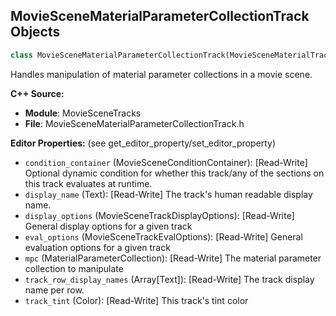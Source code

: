 ## MovieSceneMaterialParameterCollectionTrack Objects

```python
class MovieSceneMaterialParameterCollectionTrack(MovieSceneMaterialTrack)
```

Handles manipulation of material parameter collections in a movie scene.

**C++ Source:**

- **Module**: MovieSceneTracks
- **File**: MovieSceneMaterialParameterCollectionTrack.h

**Editor Properties:** (see get_editor_property/set_editor_property)

- ``condition_container`` (MovieSceneConditionContainer):  [Read-Write] Optional dynamic condition for whether this track/any of the sections on this track evaluates at runtime.
- ``display_name`` (Text):  [Read-Write] The track's human readable display name.
- ``display_options`` (MovieSceneTrackDisplayOptions):  [Read-Write] General display options for a given track
- ``eval_options`` (MovieSceneTrackEvalOptions):  [Read-Write] General evaluation options for a given track
- ``mpc`` (MaterialParameterCollection):  [Read-Write] The material parameter collection to manipulate
- ``track_row_display_names`` (Array[Text]):  [Read-Write] The track display name per row.
- ``track_tint`` (Color):  [Read-Write] This track's tint color

<a id="unreal.MovieSceneComponentMaterialTrack"></a>